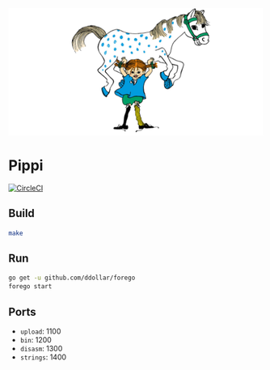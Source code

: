 
[![Pippi & Lilla Gubben](https://github.com/lapsang-boys/pippi/blob/gh-pages/inc/img/pippi.png)](https://github.com/lapsang-boys/pippi/blob/gh-pages/inc/img/pippi.png)

# Pippi

[![CircleCI](https://circleci.com/gh/lapsang-boys/pippi/tree/master.svg?style=svg)](https://circleci.com/gh/lapsang-boys/pippi/tree/master)

## Build

```bash
make
```

## Run

```bash
go get -u github.com/ddollar/forego
forego start
```

## Ports

* `upload`:  1100
* `bin`:     1200
* `disasm`:  1300
* `strings`: 1400
